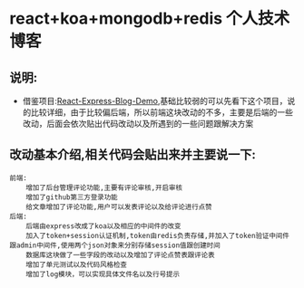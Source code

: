 # react+koa+mongodb+redis 个人技术博客
## 说明:
+   借鉴项目:[React-Express-Blog-Demo](https://github.com/Nealyang/React-Express-Blog-Demo),基础比较弱的可以先看下这个项目，说的比较详细，由于比较偏后端，所以前端这块改动的不多，主要是后端的一些改动，后面会依次贴出代码改动以及所遇到的一些问题跟解决方案

## 改动基本介绍,相关代码会贴出来并主要说一下:
    前端:
        增加了后台管理评论功能,主要有评论审核,开启审核
        增加了github第三方登录功能
        给文章增加了评论功能,用户可以发表评论以及给评论进行点赞
    后端:
        后端由express改成了koa以及相应的中间件的改变
        加入了token+session认证机制,token由redis负责存储,并加入了token验证中间件跟admin中间件,使用两个json对象来分别存储session值跟创建时间
        数据库这块做了一些字段的改动以及增加了评论点赞表跟评论表
        增加了单元测试以及代码风格检查
        增加了log模块，可以实现具体文件名以及行号提示
